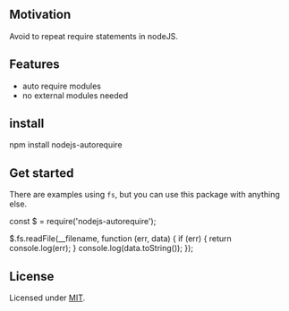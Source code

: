 ## Motivation

  Avoid to repeat require statements in nodeJS.

## Features

  - auto require modules
  - no external modules needed

## install

  npm install nodejs-autorequire

## Get started

There are examples using `fs`, but you can use this package with anything else.

  const $ = require('nodejs-autorequire');

  $.fs.readFile(__filename, function (err, data) {
    if (err) {
      return console.log(err);
    }
    console.log(data.toString());
  });


## License

  Licensed under [MIT](./LICENSE.md).
